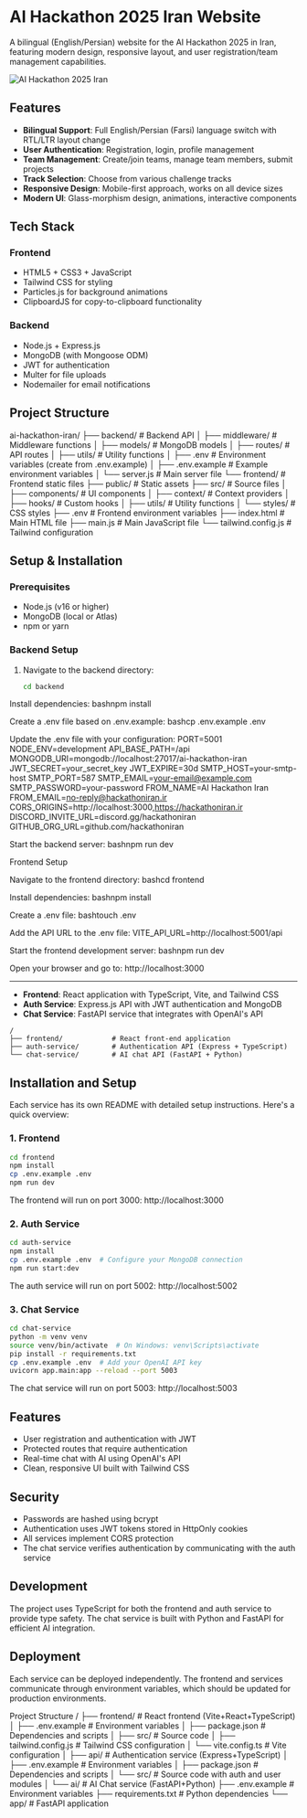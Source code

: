 # AI Hackathon 2025 Iran Website

A bilingual (English/Persian) website for the AI Hackathon 2025 in Iran, featuring modern design, responsive layout, and user registration/team management capabilities.

![AI Hackathon 2025 Iran](./screenshots/hero-preview.png)

## Features

- **Bilingual Support**: Full English/Persian (Farsi) language switch with RTL/LTR layout change
- **User Authentication**: Registration, login, profile management
- **Team Management**: Create/join teams, manage team members, submit projects
- **Track Selection**: Choose from various challenge tracks
- **Responsive Design**: Mobile-first approach, works on all device sizes
- **Modern UI**: Glass-morphism design, animations, interactive components

## Tech Stack

### Frontend
- HTML5 + CSS3 + JavaScript
- Tailwind CSS for styling
- Particles.js for background animations
- ClipboardJS for copy-to-clipboard functionality

### Backend
- Node.js + Express.js
- MongoDB (with Mongoose ODM)
- JWT for authentication
- Multer for file uploads
- Nodemailer for email notifications

## Project Structure
ai-hackathon-iran/
├── backend/                 # Backend API
│   ├── middleware/          # Middleware functions
│   ├── models/              # MongoDB models
│   ├── routes/              # API routes
│   ├── utils/               # Utility functions
│   ├── .env                 # Environment variables (create from .env.example)
│   ├── .env.example         # Example environment variables
│   └── server.js            # Main server file
└── frontend/                # Frontend static files
├── public/              # Static assets
├── src/                 # Source files
│   ├── components/      # UI components
│   ├── context/         # Context providers
│   ├── hooks/           # Custom hooks
│   ├── utils/           # Utility functions
│   └── styles/          # CSS styles
├── .env                 # Frontend environment variables
├── index.html           # Main HTML file
├── main.js              # Main JavaScript file
└── tailwind.config.js   # Tailwind configuration

## Setup & Installation

### Prerequisites
- Node.js (v16 or higher)
- MongoDB (local or Atlas)
- npm or yarn

### Backend Setup
1. Navigate to the backend directory:
   ```bash
   cd backend

Install dependencies:
bashnpm install

Create a .env file based on .env.example:
bashcp .env.example .env

Update the .env file with your configuration:
PORT=5001
NODE_ENV=development
API_BASE_PATH=/api
MONGODB_URI=mongodb://localhost:27017/ai-hackathon-iran
JWT_SECRET=your_secret_key
JWT_EXPIRE=30d
SMTP_HOST=your-smtp-host
SMTP_PORT=587
SMTP_EMAIL=your-email@example.com
SMTP_PASSWORD=your-password
FROM_NAME=AI Hackathon Iran
FROM_EMAIL=no-reply@hackathoniran.ir
CORS_ORIGINS=http://localhost:3000,https://hackathoniran.ir
DISCORD_INVITE_URL=discord.gg/hackathoniran
GITHUB_ORG_URL=github.com/hackathoniran

Start the backend server:
bashnpm run dev


Frontend Setup

Navigate to the frontend directory:
bashcd frontend

Install dependencies:
bashnpm install

Create a .env file:
bashtouch .env

Add the API URL to the .env file:
VITE_API_URL=http://localhost:5001/api

Start the frontend development server:
bashnpm run dev

Open your browser and go to:
http://localhost:3000


------------------------------
- **Frontend**: React application with TypeScript, Vite, and Tailwind CSS
- **Auth Service**: Express.js API with JWT authentication and MongoDB
- **Chat Service**: FastAPI service that integrates with OpenAI's API

```
/
├── frontend/            # React front-end application
├── auth-service/        # Authentication API (Express + TypeScript)
└── chat-service/        # AI chat API (FastAPI + Python)
```

## Installation and Setup

Each service has its own README with detailed setup instructions. Here's a quick overview:

### 1. Frontend

```bash
cd frontend
npm install
cp .env.example .env
npm run dev
```
The frontend will run on port 3000: http://localhost:3000

### 2. Auth Service

```bash
cd auth-service
npm install
cp .env.example .env  # Configure your MongoDB connection
npm run start:dev
```
The auth service will run on port 5002: http://localhost:5002

### 3. Chat Service

```bash
cd chat-service
python -m venv venv
source venv/bin/activate  # On Windows: venv\Scripts\activate
pip install -r requirements.txt
cp .env.example .env  # Add your OpenAI API key
uvicorn app.main:app --reload --port 5003
```
The chat service will run on port 5003: http://localhost:5003

## Features

- User registration and authentication with JWT
- Protected routes that require authentication
- Real-time chat with AI using OpenAI's API
- Clean, responsive UI built with Tailwind CSS

## Security

- Passwords are hashed using bcrypt
- Authentication uses JWT tokens stored in HttpOnly cookies
- All services implement CORS protection
- The chat service verifies authentication by communicating with the auth service

## Development

The project uses TypeScript for both the frontend and auth service to provide type safety. 
The chat service is built with Python and FastAPI for efficient AI integration.

## Deployment

Each service can be deployed independently. The frontend and services communicate through
environment variables, which should be updated for production environments.


Project Structure
/
├── frontend/                  # React frontend (Vite+React+TypeScript)
│   ├── .env.example           # Environment variables
│   ├── package.json           # Dependencies and scripts
│   ├── src/                   # Source code
│   ├── tailwind.config.js     # Tailwind CSS configuration
│   └── vite.config.ts         # Vite configuration
│
├── api/                       # Authentication service (Express+TypeScript)
│   ├── .env.example           # Environment variables
│   ├── package.json           # Dependencies and scripts
│   └── src/                   # Source code with auth and user modules
│
└── ai/                        # AI Chat service (FastAPI+Python)
    ├── .env.example           # Environment variables
    ├── requirements.txt       # Python dependencies
    └── app/                   # FastAPI application
